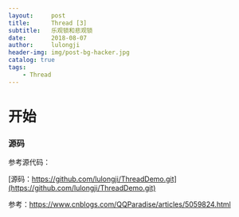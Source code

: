 ```yaml
---
layout:     post
title:      Thread [3]
subtitle:   乐观锁和悲观锁
date:       2018-08-07
author:     lulongji
header-img: img/post-bg-hacker.jpg
catalog: true
tags:
    - Thread
---
```


# 开始





### 源码
参考源代码：

[源码：https://github.com/lulongji/ThreadDemo.git](https://github.com/lulongji/ThreadDemo.git)

参考：https://www.cnblogs.com/QQParadise/articles/5059824.html